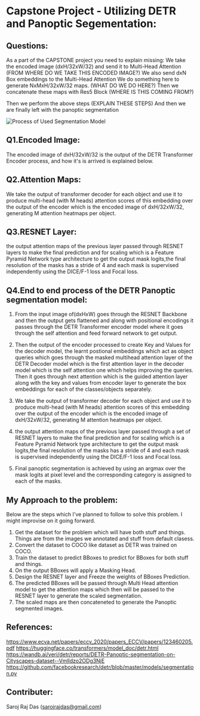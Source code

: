 # Capstone Project - Utilizing DETR and Panoptic Segementation:

## Questions:

As a part of the CAPSTONE project you need to explain missing:
We take the encoded image (dxH/32xW/32) and send it to Multi-Head Attention (FROM WHERE DO WE TAKE THIS ENCODED IMAGE?)
We also send dxN Box embeddings to the Multi-Head Attention
We do something here to generate NxMxH/32xW/32 maps. (WHAT DO WE DO HERE?)
Then we concatenate these maps with Res5 Block (WHERE IS THIS COMING FROM?)

Then we perform the above steps (EXPLAIN THESE STEPS)
And then we are finally left with the panoptic segmentation

![Process of Used Segmentation Model](https://user-images.githubusercontent.com/50147394/130328616-0c7c424e-7a68-45a0-88db-5b310f790b8e.png)

## Q1.Encoded Image:

The encoded image of dxH/32xW/32 is the output of the DETR Transformer Encoder process, and how it's is arrived is explained below.

## Q2.Attention Maps:

We take the output of transformer decoder for each object and use it to produce multi-head (with M heads) attention scores of this
embedding over the output of the encoder which is the encoded image of dxH/32xW/32, generating M attention heatmaps
per object.

## Q3.RESNET Layer:

the output attention maps of the previous layer passed through RESNET layers to make the final prediction and for scaling which is a Feature Pyramid Network type architecture to get the output mask logits,the final resolution of the masks has a stride of 4 and each mask is supervised independently using the DICE/F-1 loss and Focal loss.

## Q4.End to end process of the DETR Panoptic segmentation model:

1. From the input image of(dxHxW) goes through the RESNET Backbone and then the output gets flattened and along with positional encodings it passes through the DETR Transformer encoder model where it goes through the self attention and feed forward network to get output.

2. Then the output of the encoder processed to create Key and Values for the decoder model, the learnt postional embeddings which act as object queries which goes through the masked multihead attention layer of the DETR Decoder model which is the first attention layer in the decoder model which is the self attention one which helps improving the queries.
Then it goes through next attention which is the guided attention layer along with the key and values from encoder layer to generate the box embeddings for each of the classes/objects separately.

3. We take the output of transformer decoder for each object and use it to produce multi-head (with M heads) attention scores of this
embedding over the output of the encoder which is the encoded image of dxH/32xW/32, generating M attention heatmaps
per object.

4. the output attention maps of the previous layer passed through a set of RESNET layers to make the final prediction and for scaling which is a Feature Pyramid Network type architecture to get the output mask logits,the final resolution of the masks has a stride of 4 and each mask is supervised independently using the DICE/F-1 loss and Focal loss.

5. Final panoptic segmentation is achieved by using an argmax over the mask logits at pixel level and the corresponding category is assigned to each of the masks.

## My Approach to the problem:

Below are the steps which I've planned to follow to solve this problem. I might improvise on it going forward.

1. Get the dataset for the problem which will have both stuff and things. Things are from the images we annotated and stuff from default clasess.
2. Convert the dataset to COCO like dataset as DETR was trained on COCO.
3. Train the dataset to predict BBoxes to predict for BBoxes for both stuff and things.
4. On the output BBoxes will apply a Masking Head.
5. Design the RESNET layer and Freeze the weights of BBoxes Prediction.
6. The predicted BBoxes will be passed through Multi Head attention model to get the attention maps which then will be passed to the RESNET layer to generate the scaled segmentation.
7. The scaled maps are then concateneted to generate the Panoptic segmented images.

## References:

https://www.ecva.net/papers/eccv_2020/papers_ECCV/papers/123460205.pdf
https://huggingface.co/transformers/model_doc/detr.html
https://wandb.ai/veri/detr/reports/DETR-Panoptic-segmentation-on-Cityscapes-dataset--Vmlldzo2ODg3NjE
https://github.com/facebookresearch/detr/blob/master/models/segmentation.py

## Contributer:

Saroj Raj Das
(sarojrajdas@gmail.com)

